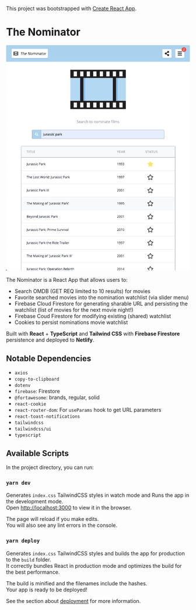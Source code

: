 This project was bootstrapped with [Create React App](https://github.com/facebook/create-react-app).

# The Nominator

![Screenshot](/public/home.png?raw=true "App Screenshot")

The Nominator is a React App that allows users to:
- Search OMDB (GET REQ limited to 10 results) for movies
- Favorite searched movies into the nomination watchlist (via slider menu)
- Firebase Cloud Firestore for generating sharable URL and persisting the watchlist (list of movies for the next movie night!)
- Firebase Coud Firestore for modifying existing (shared) watchlist
- Cookies to persist nominations movie watchlist

Built with **React** + **TypeScript** and **Tailwind CSS** with **Firebase Firestore** persistence and deployed to **Netlify**.

## Notable Dependencies

- `axios`
- `copy-to-clipboard`
- `dotenv`
- `firebase`: Firestore
- `@fortawesome`: brands, regular, solid
- `react-cookie`
- `react-router-dom`: For `useParams` hook to get URL parameters
- `react-toast-notifications`
- `tailwindcss`
- `tailwindcss/ui`
- `typescript`

## Available Scripts

In the project directory, you can run:

### `yarn dev`

Generates `index.css` TailwindCSS styles in watch mode and Runs the app in the development mode.<br />
Open [http://localhost:3000](http://localhost:3000) to view it in the browser.

The page will reload if you make edits.<br />
You will also see any lint errors in the console.

### `yarn deploy`

Generates `index.css` TailwindCSS styles and builds the app for production to the `build` folder.<br />
It correctly bundles React in production mode and optimizes the build for the best performance.

The build is minified and the filenames include the hashes.<br />
Your app is ready to be deployed!

See the section about [deployment](https://facebook.github.io/create-react-app/docs/deployment) for more information.
